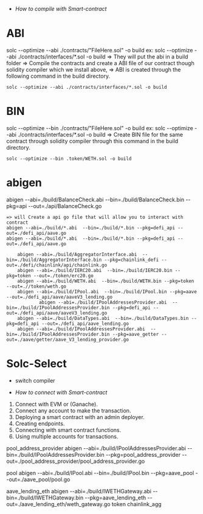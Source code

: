 * *How to compile with Smart-contract*
# ABI
solc --optimize --abi ./contracts/"FileHere.sol" -o build
ex: solc --optimize --abi ./contracts/interfaces/*.sol -o build
    => They will put the abi in a build folder
    => Compile the contracts and create a ABI file of our contract though solidity compiler which we install above, 
    => ABI is created through the following command in the build directory.

    solc --optimize --abi ./contracts/interfaces/*.sol -o build

# BIN
solc --optimize --bin ./contracts/"FileHere.sol" -o build
    ex: solc --optimize --abi ./contracts/interfaces/*.sol -o build
    => Create BIN file for the same contract through solidity compiler through this command in the build directory.

    solc --optimize --bin .token/WETH.sol -o build

# abigen
abigen --abi=./build/BalanceCheck.abi  --bin=./build/BalanceCheck.bin --pkg=api --out=./api/BalanceCheck.go

    => will Create a api go file that will allow you to interact with contract
    abigen --abi=./build/*.abi  --bin=./build/*.bin --pkg=defi_api --out=./defi_api/aave.go
    abigen --abi=./build/*.abi  --bin=./build/*.bin --pkg=defi_api --out=./defi_api/aave.go

        abigen --abi=./build/AggregatorInterface.abi  --bin=./build/AggregatorInterface.bin --pkg=chainlink_defi --out=./defi/chainlink/api/chainlink.go
        abigen --abi=./build/IERC20.abi  --bin=./build/IERC20.bin --pkg=token --out=./token/erc20.go
        abigen --abi=./build/WETH.abi  --bin=./build/WETH.bin --pkg=token --out=.//token/weth.go
        abigen --abi=./build/IPool.abi  --bin=./build/IPool.bin --pkg=aave --out=./defi_api/aave/aaveV3_lending.go
                abigen --abi=./build/IPoolAddressesProvider.abi  --bin=./build/IPoolAddressesProvider.bin --pkg=defi_api --out=./defi_api/aave/aaveV3_lending.go
        abigen --abi=./build/DataTypes.abi  --bin=./build/DataTypes.bin --pkg=defi_api --out=./defi_api/aave_lending.go
        abigen --abi=./build/IPoolAddressesProvider.abi  --bin=./build/IPoolAddressesProvider.bin --pkg=aave_getter --out=./aave/getter/aave_V3_lending_provider.go


# Solc-Select
- switch compiler
* *How to connect with Smart-contract*
1. Connect with EVM or (Ganache).
2. Connect any account to make the transaction.
3. Deploying a smart contract with an admin deployer.
4. Creating endpoints.
5. Connecting with smart contract functions.
6. Using multiple accounts for transactions.



pool_address_provider
    abigen --abi=./build/IPoolAddressesProvider.abi  --bin=./build/IPoolAddressesProvider.bin --pkg=pool_address_provider --out=./pool_address_provider/pool_address_provider.go

pool
    abigen --abi=./build/IPool.abi  --bin=./build/IPool.bin --pkg=aave_pool --out=./aave_pool/pool.go


aave_lending_eth
    abigen --abi=./build/IWETHGateway.abi  --bin=./build/IWETHGateway.bin --pkg=aave_lending_eth --out=./aave_lending_eth/weth_gateway.go
token
chainlink_agg


